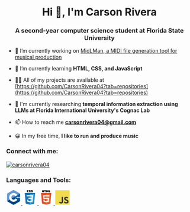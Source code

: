 <h1 align="center">Hi 👋, I'm Carson Rivera</h1>
<h3 align="center">A second-year computer science student at Florida State University</h3>

- 🔭 I’m currently working on [MidLMan, a MIDI file generation tool for musical production](https://github.com/CarsonRivera04/MidLMan)

- 🌱 I’m currently learning **HTML, CSS, and JavaScript**

- 👨‍💻 All of my projects are available at [https://github.com/CarsonRivera04?tab=repositories](https://github.com/CarsonRivera04?tab=repositories)

- 🔬 I'm currently researching **temporal information extraction using LLMs at Florida International University's Cognac Lab**

- 📫 How to reach me **carsonrivera04@gmail.com**

- 😀 In my free time, **I like to run and produce music**

<h3 align="left">Connect with me:</h3>
<p align="left">
<a href="https://linkedin.com/in/carsonrivera04" target="blank"><img align="center" src="https://raw.githubusercontent.com/rahuldkjain/github-profile-readme-generator/master/src/images/icons/Social/linked-in-alt.svg" alt="carsonrivera04" height="30" width="40" /></a>
</p>

<h3 align="left">Languages and Tools:</h3>
<p align="left"> <a href="https://www.w3schools.com/cpp/" target="_blank" rel="noreferrer"> <img src="https://raw.githubusercontent.com/devicons/devicon/master/icons/cplusplus/cplusplus-original.svg" alt="cplusplus" width="40" height="40"/> </a> <a href="https://www.w3schools.com/css/" target="_blank" rel="noreferrer"> <img src="https://raw.githubusercontent.com/devicons/devicon/master/icons/css3/css3-original-wordmark.svg" alt="css3" width="40" height="40"/> </a> <a href="https://www.w3.org/html/" target="_blank" rel="noreferrer"> <img src="https://raw.githubusercontent.com/devicons/devicon/master/icons/html5/html5-original-wordmark.svg" alt="html5" width="40" height="40"/> </a> <a href="https://developer.mozilla.org/en-US/docs/Web/JavaScript" target="_blank" rel="noreferrer"> <img src="https://raw.githubusercontent.com/devicons/devicon/master/icons/javascript/javascript-original.svg" alt="javascript" width="40" height="40"/> </a> </p>
